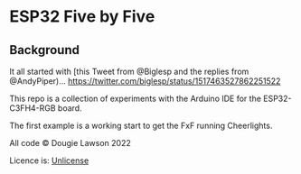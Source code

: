 # ESP32 Five by Five

## Background

It all started with [this Tweet from @Biglesp and the replies from @AndyPiper)...
https://twitter.com/biglesp/status/1517463527862251522 

This repo is a collection of experiments with the Arduino IDE for the ESP32-C3FH4-RGB board.

The first example is a working start to get the FxF running Cheerlights.


All code &copy; Dougie Lawson 2022

Licence is: [Unlicense](https://unlicense.org/)